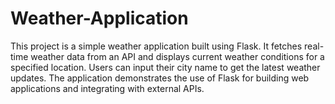 # Weather-Application
This project is a simple weather application built using Flask. It fetches real-time weather data from an API and displays current weather conditions for a specified location. Users can input their city name to get the latest weather updates. The application demonstrates the use of Flask for building web applications and integrating with external APIs.
